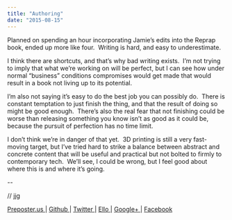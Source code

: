 ```yaml
---
title: "Authoring"
date: "2015-08-15"
---
```


<div class="content">
<p>Planned on spending an hour incorporating Jamie’s edits into the Reprap book,
ended up more like four.  Writing is hard, and easy to underestimate.</p>
<p>I think there are shortcuts, and that’s why bad writing exists.  I’m not
trying to imply that what we’re working on will be perfect, but I can see how
under normal “business” conditions compromises would get made that would
result in a book not living up to its potential.</p>
<p>I’m also not saying it’s easy to do the best job you can possibly do.  There
is constant temptation to just finish the thing, and that the result of doing
so might be good enough.  There’s also the real fear that not finishing could
be worse than releasing something you know isn’t as good as it could be,
because the pursuit of perfection has no time limit.</p>
<p>I don’t think we’re in danger of that yet.  3D printing is still a very fast-
moving target, but I’ve tried hard to strike a balance between abstract and
concrete content that will be useful and practical but not bolted to firmly to
contemporary tech.  We’ll see, I could be wrong, but I feel good about where
this is and where it’s going.</p>
<p>--</p>
<p>// jjg</p>
<p><a href="http://jjg.preposter.us/" target="_blank"> Preposter.us </a> | <a href="https://github.com/jjg" target="_blank"> Github
</a> | <a href="https://twitter.com/jasonbot2000" target="_blank"> Twitter </a> | <a href="https://ello.co/jasonbot" target="_blank">
Ello </a> | <a href="https://plus.google.com/u/0/+JasonGullickson/posts" target="_blank"> Google+
</a> | <a href="https://www.facebook.com/jasonjgullickson" target="_blank"> Facebook
</a></p>
</div>
